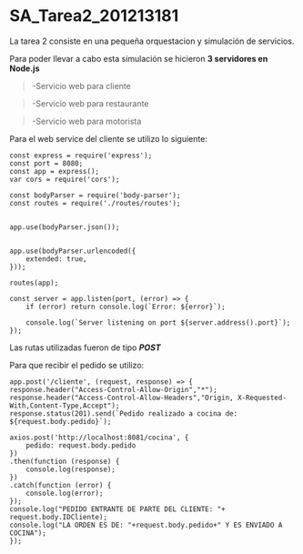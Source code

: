 # SA_Tarea2_201213181

La tarea 2 consiste en una pequeña orquestacion y simulación de servicios.

Para poder llevar a cabo esta simulación se hicieron **3 servidores en Node.js**


>-Servicio web para cliente

>-Servicio web para restaurante

>-Servicio web para motorista

Para el web service del cliente se utilizo lo siguiente:

	const express = require('express');
	const port = 8080;
	const app = express();
	var cors = require('cors');

	const bodyParser = require('body-parser');
	const routes = require('./routes/routes');


	app.use(bodyParser.json());


	app.use(bodyParser.urlencoded({
    	extended: true,
	}));

	routes(app);

	const server = app.listen(port, (error) => {
    	if (error) return console.log(`Error: ${error}`);
 
    	console.log(`Server listening on port ${server.address().port}`);
	});


Las rutas utilizadas fueron de tipo ***POST***

Para que recibir el pedido se utilizo: 

	app.post('/cliente', (request, response) => {
  	response.header("Access-Control-Allow-Origin","*");
  	response.header("Access-Control-Allow-Headers","Origin, X-Requested-With,Content-Type,Accept");
  	response.status(201).send(`Pedido realizado a cocina de: ${request.body.pedido}`);

  	axios.post('http://localhost:8081/cocina', {
    	pedido: request.body.pedido
  	})
  	.then(function (response) {
    	console.log(response);
  	})
  	.catch(function (error) {
    	console.log(error);
  	});
  	console.log("PEDIDO ENTRANTE DE PARTE DEL CLIENTE: "+ request.body.IDCliente);
  	console.log("LA ORDEN ES DE: "+request.body.pedido+" Y ES ENVIADO A COCINA");
	});	
